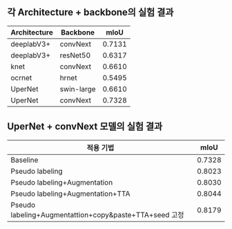 ## 각 Architecture + backbone의 실험 결과

|Architecture|Backbone|mIoU|
|------|---|---|
|deeplabV3+|convNext|0.7131|
|deeplabV3+|resNet50|0.6317|
|knet|convNext|0.6610|
|ocrnet|hrnet|0.5495|
|UperNet|swin-large|0.6610|
|UperNet|convNext|0.7328|

## UperNet + convNext 모델의 실험 결과

|적용 기법|mIoU|  
|----------|------|
|Baseline|0.7328|
|Pseudo labeling|0.8023|
|Pseudo labeling+Augmentation|0.8030|
|Pseudo labeling+Augmentation+TTA|0.8044|
|Pseudo labeling+Augmentattion+copy&paste+TTA+seed 고정|0.8179|
